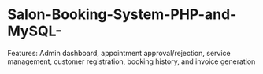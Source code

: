 # Salon-Booking-System-PHP-and-MySQL-
Features: Admin dashboard, appointment approval/rejection, service management, customer registration, booking history, and invoice generation
